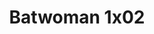 ---
layout: episodios
title: "Batwoman 1x02"
url_serie_padre: 'batwoman-temporada-1'
category: 'series'
capitulo: 'yes'
anio: '2019'
prev: 'capitulo-1'
proximo: 'capitulo-3'
sandbox: allow-same-origin allow-forms
idioma: 'Subtitulado'
calidad: 'Full HD'
reproductores: ["https://hls4.openloadpremium.com/player.php?id=dFVTd3dyMXN5dVJENEh0cUNJN0JuQ085TC9ua0ZNL0JETkovVjBMYjBiUVBzckVmNTNvNDhjUVVGeWhMcGdnNklycnBBZFlMTzdzL2UwaFFiVjRrakE9PQ&sub=https://sub.cuevana2.io/vtt-sub/sub7/Batwoman.01E02.vtt","https://tutumeme.net/embed/player.php?u=bXQ3ajJOaW1wcFRGcEs2VW5XRGExTlRPMytmUnc3bHVwcWhoenVIUjI5SHF5TlNwc0taaG1jN2gwZHZSNTlIRHVhV2tZWitkNUtDVDNOL1ZvYW1rYjJoa29hRT0","https://api.cuevana3.io/olpremium/gd.php?file=ek5lbm9xYWNrS0xNejZabVlkSFIyTkxQb3BPWDB0UFkwY3lvbjJIRjBPQ1QwNStUck1mVG9kVExvM0djeHA3VnFybXRscUdvMWRXNHRZbU1lYXVUeDg2cGpKVmp4cXpBejYxcGxLMmowOWJQdWEyVWk2eVV6WmZIcUlobXpzdlh1NzJCakdha3E4SFAxNHVGaDdDVDFLakhwWmVIczVUR2w4WmpsR1BKMk1HV3JZcCtaYS9ZeVpUT3JZT2cxZHJGME11TmhHYk9xY3E4c1lXSGl0clF2cGZHYklLRWlNbmYxOG1ZYjZ6SDFBPT0","https://player.openplay.vip/player.php?id=MjMx&sub=https://sub.cuevana2.io/vtt-sub/sub7/Batwoman.01E02.vtt","https://api.cuevana3.io/stream/index.php?file=ek5lbm9xYWNrS0xYMTZLa2xNbkdvY3ZTb3BtZng4TGp6ZFpobGFMUGtOVEx6SitYWU5YTTdORE1vWmRnbEpham5KTmtZSlRTMGViVTBxZGdsdEhPb3RqWGEybGtsSk9qbU1LR2gzV3l3THVvd29aaVpNR21vNWFSb0tKbm9kSGkxOWVTcHF6U3hyRFh5S1dibUE9PQ","https://player.cuevana2.io/irgotoolp.php?url=eTllbW9hZHpYNURLejlaalg2T3BsYy9PMHNTV29hYWVuY3JYMEpHVm9LRm9uWlRYbTVKL201ZXdmZGlRMEphbmFRPT0&sub=https://sub.cuevana2.io/vtt-sub/sub7/Batwoman.01E02.vtt","https://api.cuevana3.io/stream/index.php?file=ek5lbm9xYWNrS0xJMVp5b21KREk0dFBLbjVkaHhkRGdrOG1jbnBpUnhhS1Z4S1NsaGMvQ3JKVzZnNENTdzhERHlhVjVkV1BjbDd1NXEzeW1hOFBJdEx5U3FadVkyYURhMDlLYW5walN5ZUxZMHFadnJNZlU","https://api.cuevana3.io/rr/gd.php?h=ek5lbm9xYWNrS0xJMVp5b21KREk0dFBLbjVkaHhkRGdrOG1jbnBpUnhhS1Z4S1NsaGMvQ3JKVzZnNENTdzhERHlhVjVkV1BjbDd1NXEzeW1hOFBJdEx5U3FadVkyUT09"]
reproductor: fembed
clasificacion: '+10'
tags:
- Ciencia-Ficcion
---